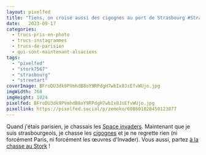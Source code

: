 ```yaml
---
layout: pixelfed
title: "Tiens, on croise aussi des cigognes au port de Strasbourg #StraNBike #Strasbourg #streetart #strok7567"
date:   2023-09-17
categories: 
  - trucs-pris-en-photo
  - trucs-instagrammes
  - trucs-de-parisien
  - qui-sont-maintenant-alsaciens
tags: 
  - "pixelfed"
  - "stork7567"
  - "strasbourg"
  - "streetart"
coverImage: BFroDU3dk9PVmhdB8oY9RPdgH7wbIx0JsEfvWUjo.jpg
imgWidth: 768
imgHeight: 1024
pixelfed: BFroDU3dk9PVmhdB8oY9RPdgH7wbIx0JsEfvWUjo.jpg
pixellink: https://pixelfed.social/p/zemoko/608601828450123877
---
```


Quand j'étais parisien, je chassais les [Space invaders](http://sitofotos.6x8.org/index.php?/category/2). Maintenant que je suis strasbourgeois, je chasse les [cigognes](https://www.6x8.org/tag/stork7567/) et je ne regrette rien (ni forcément Paris, ni forcément les œuvres d'Invader). Vous aussi, partez [à la chasse au Stork](https://www.6x8.org/2019/11/a-la-chasse-au-stork/) !
